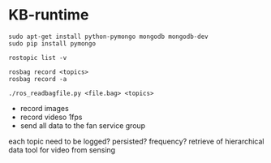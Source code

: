 # KB-runtime

```
sudo apt-get install python-pymongo mongodb mongodb-dev
sudo pip install pymongo
```

```
rostopic list -v

rosbag record <topics>
rosbag record -a

./ros_readbagfile.py <file.bag> <topics>
```

- record images
- record videso 1fps
- send all data to the fan service group

each topic need to be
  logged?
  persisted?
  frequency?
  retrieve of hierarchical data
  tool for video from sensing

